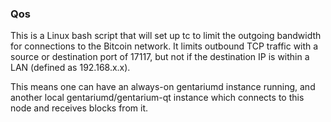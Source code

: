 ### Qos ###

This is a Linux bash script that will set up tc to limit the outgoing bandwidth for connections to the Bitcoin network. It limits outbound TCP traffic with a source or destination port of 17117, but not if the destination IP is within a LAN (defined as 192.168.x.x).

This means one can have an always-on gentariumd instance running, and another local gentariumd/gentarium-qt instance which connects to this node and receives blocks from it.
